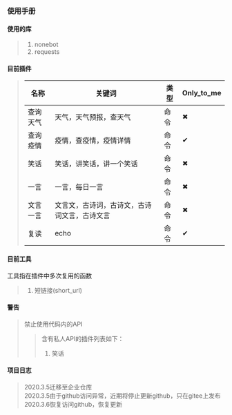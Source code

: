 ### 使用手册
#### 使用的库
>1. nonebot
>2. requests
#### 目前插件
> 名称 | 关键词 | 类型 | Only_to_me 
> -|-|- | -
>查询天气 | 天气，天气预报，查天气 | 命令 | ✖
>查询疫情 | 疫情，查疫情，疫情详情 | 命令 | ✔
>笑话 | 笑话，讲笑话，讲一个笑话 | 命令 | ✖
>一言 | 一言，每日一言 | 命令 | ✖
>文言一言 | 文言文，古诗词，古诗文，古诗词文言，古诗文言 | 命令 | ✖
>复读 | echo | 命令 | ✔
#### 目前工具
工具指在插件中多次复用的函数
>1. 短链接(short_url)
#### 警告
>禁止使用代码内的API
>>含有私人API的插件列表如下：
>>1. 笑话
#### 项目日志
> 2020.3.5迁移至企业仓库  
> 2020.3.5由于github访问异常，近期将停止更新github，只在gitee上发布  
> 2020.3.6恢复访问github，恢复更新